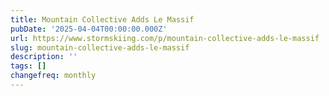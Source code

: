 ```yaml
---
title: Mountain Collective Adds Le Massif
pubDate: '2025-04-04T00:00:00.000Z'
url: https://www.stormskiing.com/p/mountain-collective-adds-le-massif
slug: mountain-collective-adds-le-massif
description: ''
tags: []
changefreq: monthly
---
```


<!-- Add post content below -->

